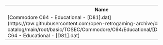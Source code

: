 <table>
<tr><th>Name</th><th>Size</th></tr>
<tr><td>
[Commodore C64 - Educational - [D81].dat](https://raw.githubusercontent.com/open-retrogaming-archive/dat-catalog/main/root/basic/TOSEC/Commodore/C64/Educational/[D81]/Commodore C64 - Educational - [D81].dat)
</td><td>2414</td></tr>
</table>
